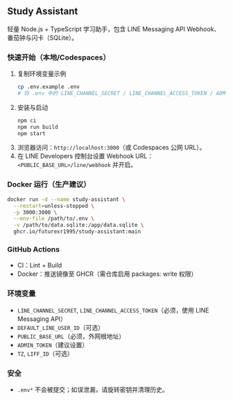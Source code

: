 ## Study Assistant

轻量 Node.js + TypeScript 学习助手，包含 LINE Messaging API Webhook、番茄钟与闪卡（SQLite）。

### 快速开始（本地/Codespaces）
1. 复制环境变量示例
   ```bash
   cp .env.example .env
   # 将 .env 中的 LINE_CHANNEL_SECRET / LINE_CHANNEL_ACCESS_TOKEN / ADMIN_TOKEN 等填入新值
   ```
2. 安装与启动
   ```bash
   npm ci
   npm run build
   npm start
   ```
3. 浏览器访问：`http://localhost:3000`（或 Codespaces 公网 URL）。
4. 在 LINE Developers 控制台设置 Webhook URL：`<PUBLIC_BASE_URL>/line/webhook` 并开启。

### Docker 运行（生产建议）
```bash
docker run -d --name study-assistant \
  --restart=unless-stopped \
  -p 3000:3000 \
  --env-file /path/to/.env \
  -v /path/to/data.sqlite:/app/data.sqlite \
  ghcr.io/futurexr1995/study-assistant:main
```

### GitHub Actions
- CI：Lint + Build
- Docker：推送镜像至 GHCR（需仓库启用 packages: write 权限）

### 环境变量
- `LINE_CHANNEL_SECRET`, `LINE_CHANNEL_ACCESS_TOKEN`（必须，使用 LINE Messaging API）
- `DEFAULT_LINE_USER_ID`（可选）
- `PUBLIC_BASE_URL`（必须，外网根地址）
- `ADMIN_TOKEN`（建议设置）
- `TZ`, `LIFF_ID`（可选）

### 安全
- `.env*` 不会被提交；如误泄漏，请旋转密钥并清理历史。


